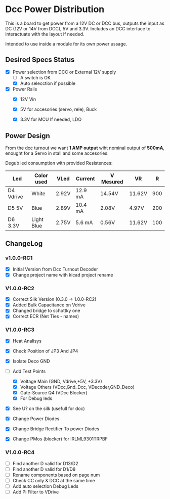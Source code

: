 # Dcc Power Distribution
This is a board to get power from a 12V DC or DCC bus, outputs the input as DC (12V or 14V from DCC), 5V and 3.3V. Includes an DCC interface to interactuate with the layout if needed.

Intended to use inside a module for its own power ussage. 

## Desired Specs Status
* [x] Power selection from DCC or External 12V supply
  * [ ] A switch is OK
  * [x] Auto selecction if possible
* [x] Power Rails
  * [x] 12V Vin
  * [x] 5V for accesories (servo, rele), Buck
  * [x] 3.3V for MCU If needed, LDO


## Power Design
From the dcc turnout we want **1 AMP output** wiht nominal output of **500mA**, enought for a Servo in stall and some accesories.

Degub led consumption with provided Resistences:

|Led|Color used| VLed| Current | V Mesured| VR | R|
|---|---|---|---|---|---|---|
|D4 Vdrive|White|2.92V| 12.9 mA|14.54V|11.62V|900|
|D5 5V|Blue|2.89V| 10.4 mA|2.08V|4.97V|200|
|D6 3.3V|Light Blue|2.75V| 5.6 mA|0.56V|11.62V|100|

## ChangeLog
### v1.0.0-RC1
* [x] Initial Version from Dcc Turnout Decoder
* [x] Change project name with kicad project rename

### V1.0.0-RC2
* [x] Correct Silk Version (0.3.0 -> 1.0.0-RC2)
* [x] Added Bulk Capacitance on Vdrive
* [x] Changed bridge to schottky one
* [x] Correct ECR (Net Ties - names)

### V1.0.0-RC3
* [X] Heat Analisys
* [X]  Check Position of JP3 And JP4
* [X]  Isolate Deco GND
* [ ] Add Test Points
  * [X] Voltage Main (GND, Vdrive,+5V, +3.3V)
  * [X] Voltage Others (VDcc,Gnd_Dcc, VDecoder,GND_Deco)
  * [X] Gate-Source Q4 (VDcc Blocker)
  * [X] For Debug leds
* [X] See U? on the silk (usefull for doc)
* [X] Change Power Diodes 
* [X] Change Bridge Rectifier To power Diodes
* [X] Change PMos (blocker) for IRLML9301TRPBF


### V1.0.0-RC4
* [ ] Find another D valid for D13/D2
* [ ] Find another D valid for D1/D8
* [ ] Rename components based on page num 
* [ ] Check CC only & DCC at the same time
* [ ] Add auto selection Debug Leds
* [ ] Add Pi Filter to VDrive